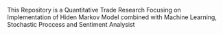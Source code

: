 This Repository is a Quantitative Trade Research 
Focusing on Implementation of Hiden Markov Model combined with Machine Learning, Stochastic Proccess and Sentiment Analysist

